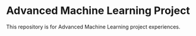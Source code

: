 # Advanced Machine Learning Project

This repository is for Advanced Machine Learning project experiences.

